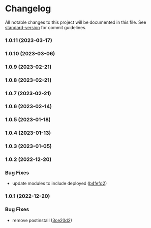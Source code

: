 # Changelog

All notable changes to this project will be documented in this file. See [standard-version](https://github.com/conventional-changelog/standard-version) for commit guidelines.

### 1.0.11 (2023-03-17)

### 1.0.10 (2023-03-06)

### 1.0.9 (2023-02-21)

### 1.0.8 (2023-02-21)

### 1.0.7 (2023-02-21)

### 1.0.6 (2023-02-14)

### 1.0.5 (2023-01-18)

### 1.0.4 (2023-01-13)

### 1.0.3 (2023-01-05)

### 1.0.2 (2022-12-20)


### Bug Fixes

* update modules to include deployed ([b4fefd2](https://github.com/yolominds/Seacows_AMM_Foundry/commit/b4fefd288bb340fd65bd1f9041165c99c443a12a))

### 1.0.1 (2022-12-20)


### Bug Fixes

* remove postinstall ([3ce20d2](https://github.com/yolominds/Seacows_AMM_Foundry/commit/3ce20d23c65b3db2e18aca143003f021d624e8fa))
